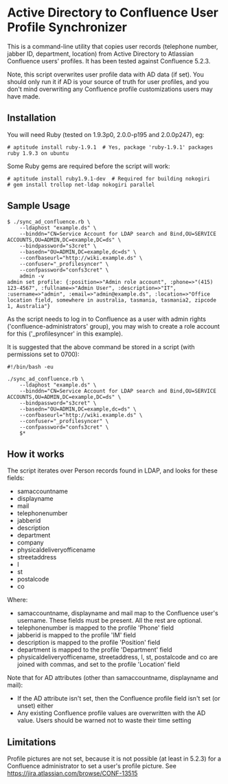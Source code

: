 # Active Directory to Confluence User Profile Synchronizer

This is a command-line utility that copies user records (telephone number, jabber ID, department, location) from Active Directory to Atlassian Confluence users' profiles. It has been tested against Confluence 5.2.3.

Note, this script overwrites user profile data with AD data (if set). You should only run it if AD is your source of truth for user profiles, and you don't mind overwriting any Confluence profile customizations users may have made.

## Installation

You will need Ruby (tested on 1.9.3p0, 2.0.0-p195 and 2.0.0p247), eg:

    # aptitude install ruby-1.9.1  # Yes, package 'ruby-1.9.1' packages ruby 1.9.3 on ubuntu

Some Ruby gems are required before the script will work:

    # aptitude install ruby1.9.1-dev  # Required for building nokogiri
    # gem install trollop net-ldap nokogiri parallel

## Sample Usage

    $ ./sync_ad_confluence.rb \
        --ldaphost "example.ds" \
        --binddn="CN=Service Account for LDAP search and Bind,OU=SERVICE ACCOUNTS,OU=ADMIN,DC=example,DC=ds" \
        --bindpassword="s3cret" \
        --basedn="OU=ADMIN,DC=example,dc=ds" \
        --confbaseurl="http://wiki.example.ds" \
        --confuser="_profilesyncer" \
        --confpassword="confs3cret" \
        admin -v
	admin set profile: {:position=>"Admin role account", :phone=>"(415) 123-4567", :fullname=>"Admin User", :description=>"IT", :username=>"admin", :email=>"admin@example.ds", :location=>"Office location field, somewhere in australia, tasmania, tasmania2, zipcode 1, Australia"}

As the script needs to log in to Confluence as a user with admin rights ('confluence-administrators' group), you may wish to create a role account for this ('_profilesyncer' in this example).

It is suggested that the above command be stored in a script (with permissions set to 0700):

    #!/bin/bash -eu
    
    ./sync_ad_confluence.rb \
        --ldaphost "example.ds" \
        --binddn="CN=Service Account for LDAP search and Bind,OU=SERVICE ACCOUNTS,OU=ADMIN,DC=example,DC=ds" \
        --bindpassword="s3cret" \
        --basedn="OU=ADMIN,DC=example,dc=ds" \
        --confbaseurl="http://wiki.example.ds" \
        --confuser="_profilesyncer" \
        --confpassword="confs3cret" \
        $*  
    

## How it works

The script iterates over Person records found in LDAP, and looks for these fields:

* samaccountname
* displayname
* mail
* telephonenumber
* jabberid
* description
* department
* company
* physicaldeliveryofficename
* streetaddress
* l
* st
* postalcode
* co

Where:

* samaccountname, displayname and mail map to the Confluence user's username. These fields must be present. All the rest are optional.
* telephonenumber is mapped to the profile 'Phone' field
* jabberid is mapped to the profile 'IM' field
* description is mapped to the profile 'Position' field
* department is mapped to the profile 'Department' field 
* physicaldeliveryofficename, streetaddress, l, st, postalcode and co are joined with commas, and set to the profile 'Location' field

Note that for AD attributes (other than samaccountname, displayname and mail):
* If the AD attribute isn't set, then the Confluence profile field isn't set (or unset) either
* Any existing Confluence profile values are overwritten with the AD value. Users should be warned not to waste their time setting 


## Limitations

Profile pictures are not set, because it is not possible (at least in 5.2.3) for a Confluence administrator to set a user's profile picture. See https://jira.atlassian.com/browse/CONF-13515

